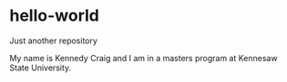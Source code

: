 # hello-world
Just another repository 

My name is Kennedy Craig and I am in a masters program at Kennesaw State University. 
